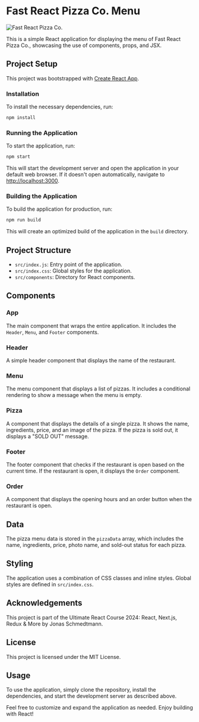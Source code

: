 # Fast React Pizza Co. Menu

![Fast React Pizza Co.](https://i.imgur.com/CUKU4hql.jpg)

This is a simple React application for displaying the menu of Fast React Pizza Co., showcasing the use of components, props, and JSX.

## Project Setup

This project was bootstrapped with [Create React App](https://github.com/facebook/create-react-app).

### Installation

To install the necessary dependencies, run:

```bash
npm install
```

### Running the Application

To start the application, run:

```bash
npm start
```

This will start the development server and open the application in your default web browser. If it doesn't open automatically, navigate to [http://localhost:3000](http://localhost:3000).

### Building the Application

To build the application for production, run:

```bash
npm run build
```

This will create an optimized build of the application in the `build` directory.

## Project Structure

- `src/index.js`: Entry point of the application.
- `src/index.css`: Global styles for the application.
- `src/components`: Directory for React components.

## Components

### App

The main component that wraps the entire application. It includes the `Header`, `Menu`, and `Footer` components.

### Header

A simple header component that displays the name of the restaurant.

### Menu

The menu component that displays a list of pizzas. It includes a conditional rendering to show a message when the menu is empty.

### Pizza

A component that displays the details of a single pizza. It shows the name, ingredients, price, and an image of the pizza. If the pizza is sold out, it displays a "SOLD OUT" message.

### Footer

The footer component that checks if the restaurant is open based on the current time. If the restaurant is open, it displays the `Order` component.

### Order

A component that displays the opening hours and an order button when the restaurant is open.

## Data

The pizza menu data is stored in the `pizzaData` array, which includes the name, ingredients, price, photo name, and sold-out status for each pizza.

## Styling

The application uses a combination of CSS classes and inline styles. Global styles are defined in `src/index.css`.

## Acknowledgements

This project is part of the Ultimate React Course 2024: React, Next.js, Redux & More by Jonas Schmedtmann.

## License

This project is licensed under the MIT License.

## Usage

To use the application, simply clone the repository, install the dependencies, and start the development server as described above.

Feel free to customize and expand the application as needed. Enjoy building with React!
